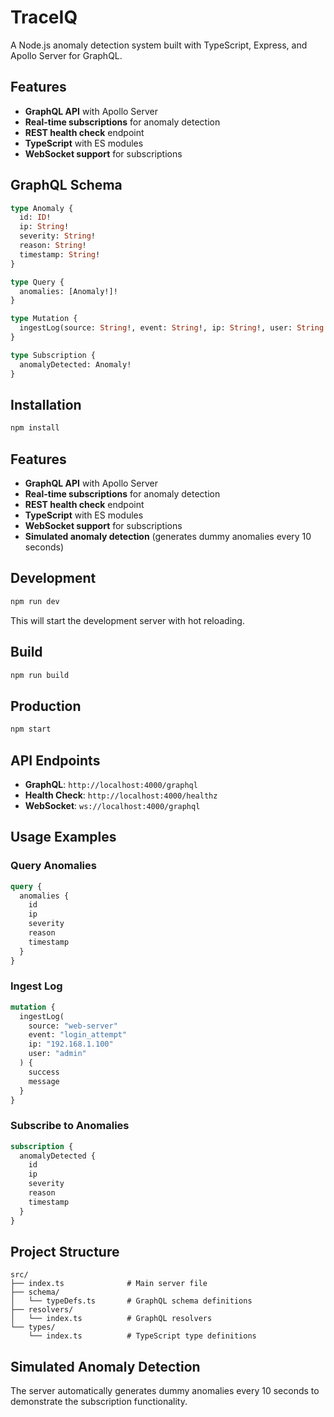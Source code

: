 # TraceIQ

A Node.js anomaly detection system built with TypeScript, Express, and Apollo Server for GraphQL.

## Features

- **GraphQL API** with Apollo Server
- **Real-time subscriptions** for anomaly detection
- **REST health check** endpoint
- **TypeScript** with ES modules
- **WebSocket support** for subscriptions

## GraphQL Schema

```graphql
type Anomaly {
  id: ID!
  ip: String!
  severity: String!
  reason: String!
  timestamp: String!
}

type Query {
  anomalies: [Anomaly!]!
}

type Mutation {
  ingestLog(source: String!, event: String!, ip: String!, user: String!): LogIngestResponse!
}

type Subscription {
  anomalyDetected: Anomaly!
}
```

## Installation

```bash
npm install
```

## Features

- **GraphQL API** with Apollo Server
- **Real-time subscriptions** for anomaly detection
- **REST health check** endpoint
- **TypeScript** with ES modules
- **WebSocket support** for subscriptions
- **Simulated anomaly detection** (generates dummy anomalies every 10 seconds)

## Development

```bash
npm run dev
```

This will start the development server with hot reloading.

## Build

```bash
npm run build
```

## Production

```bash
npm start
```

## API Endpoints

- **GraphQL**: `http://localhost:4000/graphql`
- **Health Check**: `http://localhost:4000/healthz`
- **WebSocket**: `ws://localhost:4000/graphql`

## Usage Examples

### Query Anomalies

```graphql
query {
  anomalies {
    id
    ip
    severity
    reason
    timestamp
  }
}
```

### Ingest Log

```graphql
mutation {
  ingestLog(
    source: "web-server"
    event: "login_attempt"
    ip: "192.168.1.100"
    user: "admin"
  ) {
    success
    message
  }
}
```

### Subscribe to Anomalies

```graphql
subscription {
  anomalyDetected {
    id
    ip
    severity
    reason
    timestamp
  }
}
```

## Project Structure

```
src/
├── index.ts              # Main server file
├── schema/
│   └── typeDefs.ts       # GraphQL schema definitions
├── resolvers/
│   └── index.ts          # GraphQL resolvers
└── types/
    └── index.ts          # TypeScript type definitions
```

## Simulated Anomaly Detection

The server automatically generates dummy anomalies every 10 seconds to demonstrate the subscription functionality.
